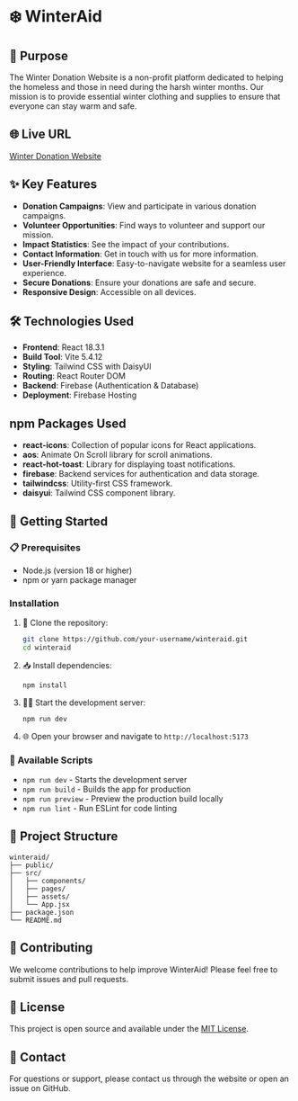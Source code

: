 # ❄️ WinterAid

## 🎯 Purpose

The Winter Donation Website is a non-profit platform dedicated to helping the homeless and those in need during the harsh winter months. Our mission is to provide essential winter clothing and supplies to ensure that everyone can stay warm and safe.

## 🌐 Live URL

[Winter Donation Website](https://winteraid-donation.web.app/)

## ✨ Key Features

-   **Donation Campaigns**: View and participate in various donation campaigns.
-   **Volunteer Opportunities**: Find ways to volunteer and support our mission.
-   **Impact Statistics**: See the impact of your contributions.
-   **Contact Information**: Get in touch with us for more information.
-   **User-Friendly Interface**: Easy-to-navigate website for a seamless user experience.
-   **Secure Donations**: Ensure your donations are safe and secure.
-   **Responsive Design**: Accessible on all devices.

## 🛠️ Technologies Used

-   **Frontend**: React 18.3.1
-   **Build Tool**: Vite 5.4.12
-   **Styling**: Tailwind CSS with DaisyUI
-   **Routing**: React Router DOM
-   **Backend**: Firebase (Authentication & Database)
-   **Deployment**: Firebase Hosting

## npm Packages Used

-   **react-icons**: Collection of popular icons for React applications.
-   **aos**: Animate On Scroll library for scroll animations.
-   **react-hot-toast**: Library for displaying toast notifications.
-   **firebase**: Backend services for authentication and data storage.
-   **tailwindcss**: Utility-first CSS framework.
-   **daisyui**: Tailwind CSS component library.

## 🚀 Getting Started

### 📋 Prerequisites

-   Node.js (version 18 or higher)
-   npm or yarn package manager

### Installation

1. 📂 Clone the repository:

    ```bash
    git clone https://github.com/your-username/winteraid.git
    cd winteraid
    ```

2. 📥 Install dependencies:

    ```bash
    npm install
    ```

3. 🏃‍♂️ Start the development server:

    ```bash
    npm run dev
    ```

4. 🌐 Open your browser and navigate to `http://localhost:5173`

### 📝 Available Scripts

-   `npm run dev` - Starts the development server
-   `npm run build` - Builds the app for production
-   `npm run preview` - Preview the production build locally
-   `npm run lint` - Run ESLint for code linting

## 📁 Project Structure

```
winteraid/
├── public/
├── src/
│   ├── components/
│   ├── pages/
│   ├── assets/
│   └── App.jsx
├── package.json
└── README.md
```

## 🤝 Contributing

We welcome contributions to help improve WinterAid! Please feel free to submit issues and pull requests.

## 📄 License

This project is open source and available under the [MIT License](LICENSE).

## 📧 Contact

For questions or support, please contact us through the website or open an issue on GitHub.
